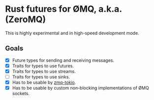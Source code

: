 # Rust futures for ØMQ, a.k.a.(ZeroMQ)

This is highly experimental and in high-speed development mode.

## Goals

- [X] Future types for sending and receiving messages.
- [X] Traits for types to use futures.
- [X] Traits for types to use streams.
- [ ] Traits for types to use sinks.
- [X] Has to be usable by [zmq-tokio](https://github.com/saibatizoku/zmq-tokio).
- [X] Has to be usable by custom non-blocking implementations of ØMQ sockets.
